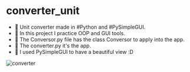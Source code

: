 # converter_unit
- 👋 Unit converter made in #Python and #PySimpleGUI.
- 👀 In this project I practice OOP and GUI tools.
- 👀 The Conversor.py file has the class Conversor to apply into the app.
- 👀 The converter.py it's the app.
- 💞️ I used PySimpleGUI to have a beautiful view :D


![converter](https://user-images.githubusercontent.com/81188816/123290213-fe6dde80-d508-11eb-8b16-0a8269471b5e.png)
